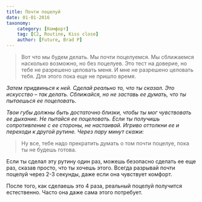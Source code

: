 ```yaml
---
title: Почти поцелуй
date: 01-01-2016
taxonomy:
    category: [Комфорт]
	tag: [C2, Routine, Kiss close]
	author: [Future, Brad P]
---
```


> Вот что мы будем делать. Мы почти поцелуемся. Мы сближаемся насколько возможно, но без поцелуев. Это тест на доверие, но тебе не разрешено целовать меня. И мне не разрешено целовать тебя. Для этого пока еще не пришло время.

*Затем придвинься к ней. Сделай реально то, что ты сказал. Это искусство – так делать. Сближайся, но не заставь ее думать, что ты пытаешься ее поцеловать.*

*Твои губы должны быть достаточно близки, чтобы ты мог чувствовать ее дыхание. Не пытайся ее поцеловать. Если ты получишь сопротивление с ее стороны, не настаивай. Игриво оттолкни ее и переходи к другой рутине. Через пару минут скажи:*

> Ну все, тебе надо прекратить думать о том почти поцелуе, пока ты не будешь готова.

Если ты сделал эту рутину один раз, можешь безопасно сделать ее еще раз, сказав просто, что ты хочешь этого. Всегда разрывай почти поцелуй через 2-3 секунды, даже если она чувствует комфорт.

После того, как сделаешь это 4 раза, реальный поцелуй получится естественно. Часто она даже сама этого потребует.